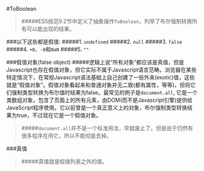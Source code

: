 #ToBoolean

>#####ES5规范9.2节中定义了抽象操作`ToBoolean`，列举了布尔强制转换所有可以能出现的结果。

###以下这些都是假值:
#####1. `undefined`
#####2. `null`
#####3. `false`
#####4. `+0`、`-0`和`NaN`
#####5. `""`

###假值对象(false object)
#####逻辑上说“所有对象”都应该是真值，但是Javascript也存在假值对象，但它实际不属于Javascript语言范畴。浏览器在某些特定情况下，在常规Javascript语法基础上自己创建了一些外来(exotic)值，这些就是“假值对象”。假值对象看起来和普通对象并无二致(都有属性，等等)，但将它们强制类型转换为布尔值时结果为false。最常见的例子是`document.all`, 它是一个类数组对象，包含了页面上的所有元素，由DOM(而不是Javascript引擎)提供给JavaScript程序使用。它以前曾是一个真正意义上的对象，布尔强制类型转换结果为true，不过现在它是一个假值对象。
>#####`document.all`并不是一个标准用法，早就废止了。但是由于仍然有很多程序在用它，所以不能彻底去掉。


###真值
>#####真值就是假值列表之外的值。
